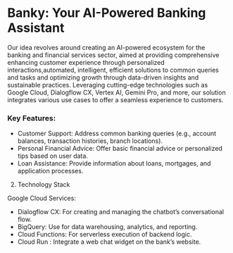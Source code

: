 #  Banky: Your AI-Powered Banking Assistant

Our idea revolves around creating an AI-powered ecosystem for the banking
and financial services sector, aimed at providing comprehensive enhancing customer experience through personalized interactions,automated, intelligent, efficient solutions to common queries and tasks and  optimizing growth through data-driven insights and sustainable practices. Leveraging cutting-edge technologies such as Google Cloud, Dialogflow CX,
Vertex AI, Gemini Pro, and more, our solution integrates various use cases to offer
a seamless experience to customers.

### Key Features:

- Customer Support: Address common banking queries (e.g., account balances, transaction histories, branch locations).
- Personal Financial Advice: Offer basic financial advice or personalized tips based on user data.
- Loan  Assistance: Provide information about loans, mortgages, and application processes.

2. Technology Stack

Google Cloud Services:

- Dialogflow CX: For creating and managing the chatbot’s conversational flow.
- BigQuery: Use for data warehousing, analytics, and reporting.
- Cloud Functions: For serverless execution of backend logic.
- Cloud Run : Integrate a web chat widget on the bank’s website.